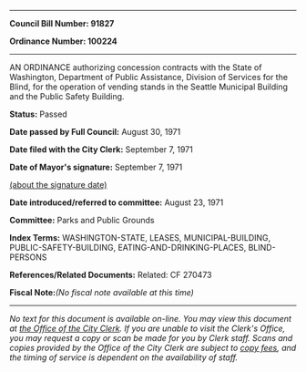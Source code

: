 

********

**Council Bill Number: 91827**
   
**Ordinance Number: 100224**
********

 AN ORDINANCE authorizing concession contracts with the State of Washington, Department of Public Assistance, Division of Services for the Blind, for the operation of vending stands in the Seattle Municipal Building and the Public Safety Building.

**Status:** Passed
   
**Date passed by Full Council:** August 30, 1971
   
**Date filed with the City Clerk:** September 7, 1971
   
**Date of Mayor's signature:** September 7, 1971
   
[(about the signature date)](/~public/approvaldate.htm)
   
   
   
**Date introduced/referred to committee:** August 23, 1971
   
**Committee:** Parks and Public Grounds
   
   
**Index Terms:** WASHINGTON-STATE, LEASES, MUNICIPAL-BUILDING, PUBLIC-SAFETY-BUILDING, EATING-AND-DRINKING-PLACES, BLIND-PERSONS

**References/Related Documents:** Related: CF 270473

**Fiscal Note:**_(No fiscal note available at this time)_
********

_No text for this document is available on-line. You may view this document at [the Office of the City Clerk](http://www.seattle.gov/leg/clerk/contactUs.htm). If you are unable to visit the Clerk's Office, you may request a copy or scan be made for you by Clerk staff. Scans and copies provided by the Office of the City Clerk are subject to [copy fees](http://clerk.seattle.gov/~public/clerkfees.htm), and the timing of service is dependent on the availability of staff._

